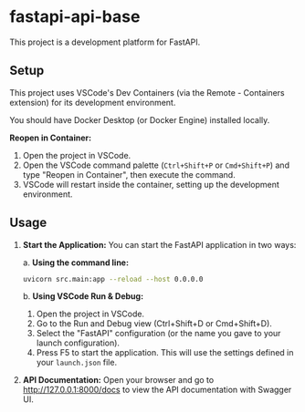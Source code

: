# fastapi-api-base

This project is a development platform for FastAPI.

## Setup

This project uses VSCode's Dev Containers (via the Remote - Containers extension) for its development environment.

You should have Docker Desktop (or Docker Engine) installed locally.

**Reopen in Container:**

1. Open the project in VSCode.
1. Open the VSCode command palette (`Ctrl+Shift+P` or `Cmd+Shift+P`) and type "Reopen in Container", then execute the command.
1. VSCode will restart inside the container, setting up the development environment.

## Usage

1. **Start the Application:** You can start the FastAPI application in two ways:

   a. **Using the command line:**

   ```bash
   uvicorn src.main:app --reload --host 0.0.0.0
   ```

   b. **Using VSCode Run & Debug:**

   1. Open the project in VSCode.
   1. Go to the Run and Debug view (Ctrl+Shift+D or Cmd+Shift+D).
   1. Select the "FastAPI" configuration (or the name you gave to your launch configuration).
   1. Press F5 to start the application. This will use the settings defined in your `launch.json` file.

1. **API Documentation:** Open your browser and go to http://127.0.0.1:8000/docs to view the API documentation with Swagger UI.
